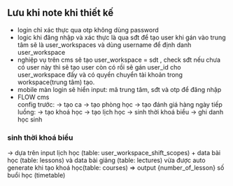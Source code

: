## Lưu khi note khi thiết kế
- login chỉ xác thực qua otp không dùng password 
- logic khi đăng nhập và xác thực là qua sđt để tạo user khi gán vào trung tâm sẽ là user_workspaces và dùng username để định danh user_workspace
- nghiệp vụ trên cms sẽ tạo user_workspace = sdt , check sđt nếu chưa có user này thì sẽ tạo user còn có rồi sẽ gán user_id cho user_workspace đấy và có quyền chuyển tài khoản trong workspace(trung tâm) tạo.
- mobile màn login sẽ hiển input: mã trung tâm, sđt và otp để đăng nhập
- FLOW cms  
config trước:
-> tạo ca
-> tạo phòng học
-> tạo đánh giá hàng ngày
tiếp luồng:
-> tạo khoá học -> tạo lịch học -> sinh thời khoá biểu -> ghi danh học sinh

### sinh thời khoá biểu
-> dựa trên input lịch học (table: user_workspace_shift_scopes) + data bài học (table: lessons) và data bài giảng (table: lectures) vừa được auto generate khi tạo khoá học(table: courses) => output {number_of_lesson} số buổi học (timetable)